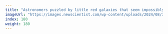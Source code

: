 ```yaml
---
title: "Astronomers puzzled by little red galaxies that seem impossibly dense"
imageUrl: "https://images.newscientist.com/wp-content/uploads/2024/08/30145831/SEI_219239644.jpg?width=788"
index: 180
weight: 180
---
```

